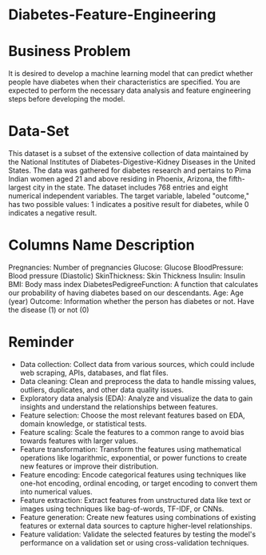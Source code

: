 # Diabetes-Feature-Engineering


# Business Problem
It is desired to develop a machine learning model that can predict whether people have diabetes when their characteristics are specified. You are expected to perform the necessary data analysis and feature engineering steps before developing the model.

# Data-Set
This dataset is a subset of the extensive collection of data maintained by the National Institutes of Diabetes-Digestive-Kidney Diseases in the United States. The data was gathered for diabetes research and pertains to Pima Indian women aged 21 and above residing in Phoenix, Arizona, the fifth-largest city in the state. The dataset includes 768 entries and eight numerical independent variables. The target variable, labeled "outcome," has two possible values: 1 indicates a positive result for diabetes, while 0 indicates a negative result.

# Columns Name  Description
Pregnancies:		Number of pregnancies
Glucose:	Glucose
BloodPressure:		Blood pressure (Diastolic)
SkinThickness:		Skin Thickness
Insulin:		Insulin
BMI:	Body mass index
DiabetesPedigreeFunction:		A function that calculates our probability of having diabetes based on our descendants.
Age:	Age (year)
Outcome:		Information whether the person has diabetes or not. Have the disease (1) or not (0)

# Reminder
- Data collection: Collect data from various sources, which could include web scraping, APIs, databases, and flat files.
- Data cleaning: Clean and preprocess the data to handle missing values, outliers, duplicates, and other data quality issues.
- Exploratory data analysis (EDA): Analyze and visualize the data to gain insights and understand the relationships between features.
- Feature selection: Choose the most relevant features based on EDA, domain knowledge, or statistical tests.
- Feature scaling: Scale the features to a common range to avoid bias towards features with larger values.
- Feature transformation: Transform the features using mathematical operations like logarithmic, exponential, or power functions to create new features or improve  their distribution.
- Feature encoding: Encode categorical features using techniques like one-hot encoding, ordinal encoding, or target encoding to convert them into numerical values.
- Feature extraction: Extract features from unstructured data like text or images using techniques like bag-of-words, TF-IDF, or CNNs.
- Feature generation: Create new features using combinations of existing features or external data sources to capture higher-level relationships.
- Feature validation: Validate the selected features by testing the model's performance on a validation set or using cross-validation techniques.
